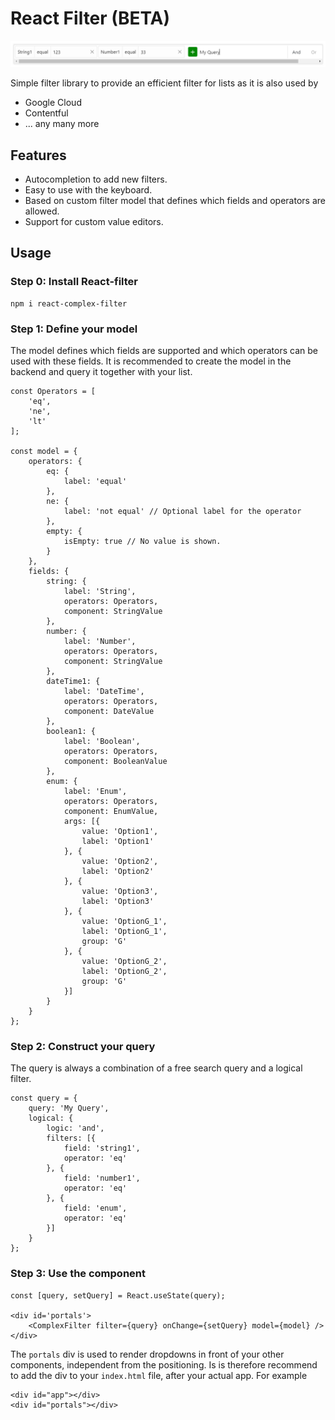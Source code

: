 # React Filter (BETA)

![Simple Filter](images/filter.png)

Simple filter library to provide an efficient filter for lists as it is also used by

* Google Cloud
* Contentful
* ... any many more

## Features

* Autocompletion to add new filters.
* Easy to use with the keyboard.
* Based on custom filter model that defines which fields and operators are allowed.
* Support for custom value editors.

## Usage

### Step 0: Install React-filter

```
npm i react-complex-filter
```

### Step 1: Define your model

The model defines which fields are supported and which operators can be used with these fields. It is recommended to create the model in the backend and query it together with your list.

```
const Operators = [
    'eq',
    'ne',
    'lt'
];

const model = {
    operators: {
        eq: {
            label: 'equal'
        },
        ne: {
            label: 'not equal' // Optional label for the operator
        },
        empty: {
            isEmpty: true // No value is shown.
        }
    },
    fields: {
        string: {
            label: 'String',
            operators: Operators,
            component: StringValue
        },
        number: {
            label: 'Number',
            operators: Operators,
            component: StringValue
        },
        dateTime1: {
            label: 'DateTime',
            operators: Operators,
            component: DateValue
        },
        boolean1: {
            label: 'Boolean',
            operators: Operators,
            component: BooleanValue
        },
        enum: {
            label: 'Enum',
            operators: Operators,
            component: EnumValue,
            args: [{
                value: 'Option1',
                label: 'Option1'
            }, {
                value: 'Option2',
                label: 'Option2'
            }, {
                value: 'Option3',
                label: 'Option3'
            }, {
                value: 'OptionG_1',
                label: 'OptionG_1',
                group: 'G'
            }, {
                value: 'OptionG_2',
                label: 'OptionG_2',
                group: 'G'
            }]
        }
    }
};
```

### Step 2: Construct your query

The query is always a combination of a free search query and a logical filter.

```
const query = {
    query: 'My Query',
    logical: {
        logic: 'and',
        filters: [{
            field: 'string1',
            operator: 'eq'
        }, {
            field: 'number1',
            operator: 'eq'
        }, {
            field: 'enum',
            operator: 'eq'
        }]
    }
};
```

### Step 3: Use the component

```
const [query, setQuery] = React.useState(query);

<div id='portals'>
    <ComplexFilter filter={query} onChange={setQuery} model={model} />
</div>
```

The `portals` div is used to render dropdowns in front of your other components, independent from the positioning. Is is therefore recommend to add the div to your `index.html` file, after your actual app. For example

```
<div id="app"></div>
<div id="portals"></div>
```